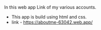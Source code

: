 In this web app Link of my various accounts.
 - This app is build using html and css.
 - link - https://aboutme-63042.web.app/
 
 
